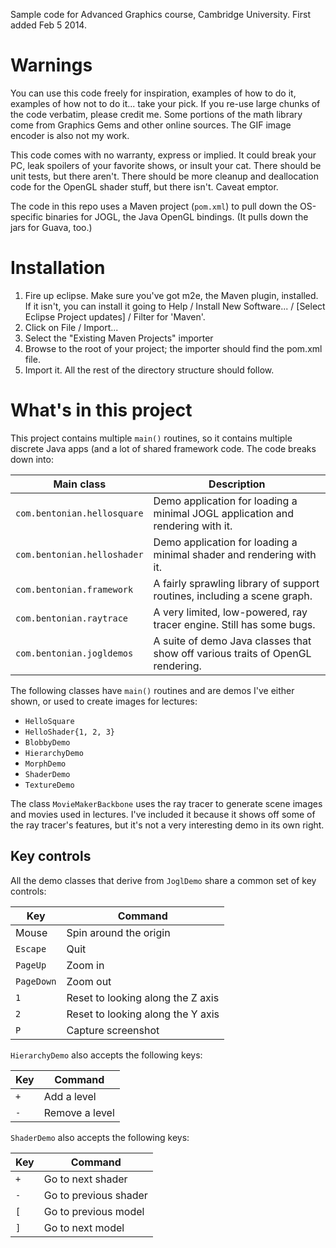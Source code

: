 Sample code for Advanced Graphics course, Cambridge University.
First added Feb 5 2014.


# Warnings

You can use this code freely for inspiration, examples of how to do it, examples of how not to do it... take your pick.  If you re-use large chunks of the code verbatim, please credit me.  Some portions of the math library come from Graphics Gems and other online sources.  The GIF image encoder is also not my work.

This code comes with no warranty, express or implied.  It could break your PC, leak spoilers of your favorite shows, or insult your cat.  There should be unit tests, but there aren't.  There should be more cleanup and deallocation code for the OpenGL shader stuff, but there isn't.  Caveat emptor.

The code in this repo uses a Maven project (`pom.xml`) to pull down the OS-specific binaries for JOGL, the Java OpenGL bindings.  (It pulls down the jars for Guava, too.)


# Installation

1. Fire up eclipse.  Make sure you've got m2e, the Maven plugin, installed.  If it isn't, you can install it going to Help / Install New Software... / [Select Eclipse Project updates] / Filter for 'Maven'.
2. Click on File / Import...
3. Select the "Existing Maven Projects" importer
4. Browse to the root of your project; the importer should find the pom.xml file.
5. Import it.  All the rest of the directory structure should follow.


# What's in this project

This project contains multiple `main()` routines, so it contains multiple discrete Java apps (and a lot of shared framework code.  The code breaks down into:

Main class                  | Description
----------------------------|------------
`com.bentonian.hellosquare` | Demo application for loading a minimal JOGL application and rendering with it.
`com.bentonian.helloshader` | Demo application for loading a minimal shader and rendering with it.
`com.bentonian.framework`   | A fairly sprawling library of support routines, including a scene graph.
`com.bentonian.raytrace`    | A very limited, low-powered, ray tracer engine.  Still has some bugs.
`com.bentonian.jogldemos`   | A suite of demo Java classes that show off various traits of OpenGL rendering.

The following classes have `main()` routines and are demos I've either shown, or used to create images for lectures:
  
  * `HelloSquare`
  * `HelloShader{1, 2, 3}`
  * `BlobbyDemo`
  * `HierarchyDemo`
  * `MorphDemo`
  * `ShaderDemo`
  * `TextureDemo`

The class `MovieMakerBackbone` uses the ray tracer to generate scene images and movies used in lectures.  I've included it because it shows off some of the ray tracer's features, but it's not a very interesting demo in its own right.

## Key controls

All the demo classes that derive from `JoglDemo` share a common set of key controls:

Key        | Command
-----------|---------
Mouse      | Spin around the origin
`Escape`   | Quit
`PageUp`   | Zoom in
`PageDown` | Zoom out
`1`        | Reset to looking along the Z axis
`2`        | Reset to looking along the Y axis
`P`        | Capture screenshot

`HierarchyDemo` also accepts the following keys:

Key        | Command
-----------|---------
`+`        | Add a level
`-`        | Remove a level

`ShaderDemo` also accepts the following keys:

Key        | Command
-----------|---------
`+`        | Go to next shader
`-`        | Go to previous shader
`[`        | Go to previous model
`]`        | Go to next model
